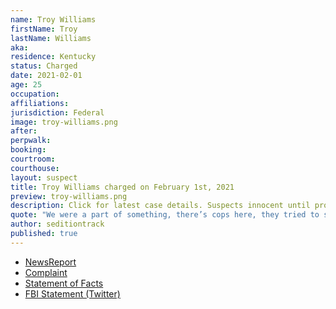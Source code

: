 ```yaml
---
name: Troy Williams
firstName: Troy
lastName: Williams
aka:
residence: Kentucky
status: Charged
date: 2021-02-01
age: 25
occupation:
affiliations:
jurisdiction: Federal
image: troy-williams.png
after:
perpwalk:
booking:
courtroom:
courthouse:
layout: suspect
title: Troy Williams charged on February 1st, 2021
preview: troy-williams.png
description: Click for latest case details. Suspects innocent until proven guilty.
quote: "We were a part of something, there’s cops here, they tried to stop us, they are not letting us in, but not fighting us"
author: seditiontrack
published: true
---
```


- [NewsReport](https://www.wbko.com/2021/02/02/2-kentucky-men-charged-with-entering-capitol-during-riot/)
- [Complaint](https://extremism.gwu.edu/sites/g/files/zaxdzs2191/f/Dalton%20Crase%20and%20Troy%20Williams%20Affidavit%20in%20Support%20of%20Criminal%20Complaint.pdf)
- [Statement of Facts](https://extremism.gwu.edu/sites/g/files/zaxdzs2191/f/Dalton%20Crase%20and%20Troy%20Williams%20Affidavit%20in%20Support%20of%20Criminal%20Complaint.pdf)
- [FBI Statement (Twitter)](https://twitter.com/FBILouisville/status/1356306940507336706)
